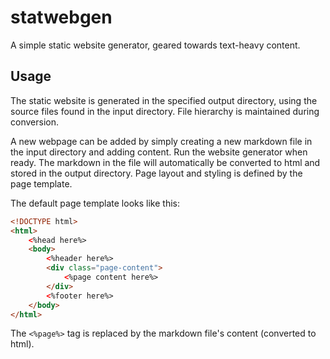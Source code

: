 # statwebgen
A simple static website generator, geared towards text-heavy content.

## Usage
The static website is generated in the specified output directory, using the source files found in the input directory. File hierarchy is maintained during conversion.

A new webpage can be added by simply creating a new markdown file in the input directory and adding content. Run the website generator when ready. The markdown in the file will automatically be converted to html and stored in the output directory. Page layout and styling is defined by the page template.

The default page template looks like this:

~~~~html
<!DOCTYPE html>
<html>
    <%head here%>
    <body>
        <%header here%>
        <div class="page-content">
            <%page content here%>
        </div>
        <%footer here%>
    </body>
</html>
~~~~

The `<%page%>` tag is replaced by the markdown file's content (converted to html).